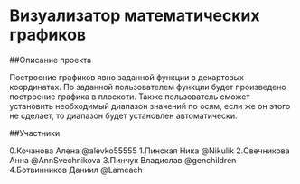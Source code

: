 # Визуализатор математических графиков

##Описание проекта

Построение графиков явно заданной функции в декартовых координатах. По заданной пользователем функции будет произведено построение графика в плоскоти. Также пользователь сможет установить необходимый диапазон значений по осям, если же он этого не сделает, то диапазон будет установлен автоматически.

##Участники

0.Кочанова Алена @alevko55555 
1.Пинская Ника @Nikulik 
2.Свечникова Анна @AnnSvechnikova 
3.Пинчук Владислав @genchildren 
4.Ботвинников Даниил @Lameach
